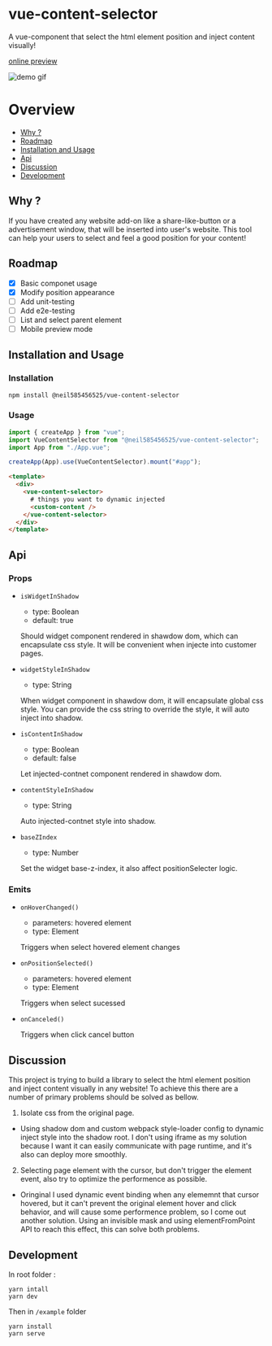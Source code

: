 # vue-content-selector

A vue-component that select the html element position and inject content visually!

[online preview](https://sam585456525.github.io/vue-content-selector/)

![demo gif](https://i.imgur.com/hh6Vxtb.gif)

# Overview

- [Why ?](#why)
- [Roadmap](#roadmap)
- [Installation and Usage](#installation-and-usage)
- [Api](#api)
- [Discussion](#discussion)
- [Development](#development)


## Why ?
If you have created any website add-on like a share-like-button or a advertisement window, that will be inserted into user's website. This tool can help your users to select and feel a good position for your content!

## Roadmap

- [x] Basic componet usage
- [x] Modify position appearance
- [ ] Add unit-testing
- [ ] Add e2e-testing
- [ ] List and select parent element
- [ ] Mobile preview mode

## Installation and Usage

### Installation

```
npm install @neil585456525/vue-content-selector
```

### Usage

```js
import { createApp } from "vue";
import VueContentSelector from "@neil585456525/vue-content-selector";
import App from "./App.vue";

createApp(App).use(VueContentSelector).mount("#app");
```

```html
<template>
  <div>
    <vue-content-selector>
      # things you want to dynamic injected
      <custom-content />
    </vue-content-selector>
  </div>
</template>
```

## Api

### Props

- `isWidgetInShadow`

  - type: Boolean
  - default: true

  Should widget component rendered in shawdow dom, which can encapsulate css style. It will be convenient when injecte into customer pages.

- `widgetStyleInShadow`

  - type: String

  When widget component in shawdow dom, it will encapsulate global css style. You can provide the css string to override the style, it will auto inject into shadow.

- `isContentInShadow`

  - type: Boolean
  - default: false

  Let injected-contnet component rendered in shawdow dom.

- `contentStyleInShadow`

  - type: String

  Auto injected-contnet style into shadow.

- `baseZIndex`

  - type: Number

  Set the widget base-z-index, it also affect positionSelecter logic.

### Emits

- `onHoverChanged()`

  - parameters: hovered element
  - type: Element

  Triggers when select hovered element changes

- `onPositionSelected()`

  - parameters: hovered element
  - type: Element

  Triggers when select sucessed

- `onCanceled()`

  Triggers when click cancel button

## Discussion

This project is trying to build a library to select the html element position and inject content visually in any website!
To achieve this there are a number of primary problems should be solved as bellow.

1. Isolate css from the original page.

- Using shadow dom and custom webpack style-loader config to dynamic inject style into the shadow root.
  I don't using iframe as my solution because I want it can easily communicate with page runtime, and it's also can deploy more smoothly.

2. Selecting page element with the cursor, but don't trigger the element event, also try to optimize the performence as possible.

- Oringinal I used dynamic event binding when any elememnt that cursor hovered, but it can't prevent the original element hover and click behavior, and will cause some performence problem, so I come out another solution. Using an invisible mask and using elementFromPoint API to reach this effect, this can solve both problems.

## Development

In root folder :

```
yarn intall
yarn dev

```

Then in `/example` folder

```
yarn install
yarn serve
```
